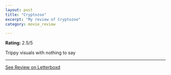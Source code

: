 ```yaml
---
layout: post
title: "Cryptozoo"
excerpt: "My review of Cryptozoo"
category: movie_review

---
```


**Rating:** 2.5/5

Trippy visuals with nothing to say

<hr>

[See Review on Letterboxd](https://boxd.it/2GKLZh)
